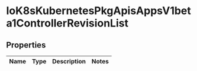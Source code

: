 
# IoK8sKubernetesPkgApisAppsV1beta1ControllerRevisionList

## Properties
Name | Type | Description | Notes
------------ | ------------- | ------------- | -------------



